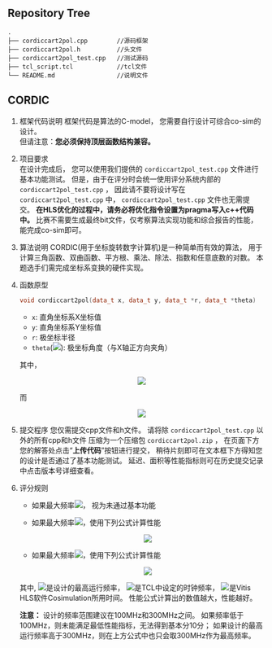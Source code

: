 ## Repository Tree

```
.
├── cordiccart2pol.cpp        //源码框架
├── cordiccart2pol.h          //头文件
├── cordiccart2pol_test.cpp   //测试源码
├── tcl_script.tcl            //tcl文件
└── README.md                 //说明文件
```

## CORDIC

1. 框架代码说明
    框架代码是算法的C-model，
    您需要自行设计可综合co-sim的设计。  
    但请注意：**您必须保持顶层函数结构兼容。**

2. 项目要求  
    在设计完成后，
    您可以使用我们提供的 `cordiccart2pol_test.cpp` 文件进行基本功能测试。
    但是，由于在评分时会统一使用评分系统内部的 `cordiccart2pol_test.cpp` ，
    因此请不要将设计写在 `cordiccart2pol_test.cpp` 中， `cordiccart2pol_test.cpp` 文件也无需提交。
    **在HLS优化的过程中，请务必将优化指令设置为pragma写入c++代码中。**
    比赛不需要生成最终bit文件，仅考察算法实现功能和综合报告的性能，能完成co-sim即可。

3. 算法说明
    CORDIC(用于坐标旋转数字计算机)是一种简单而有效的算法，
    用于计算三角函数、双曲函数、平方根、乘法、除法、指数和任意底数的对数。
    本题选手们需完成坐标系变换的硬件实现。

4. 函数原型
    ```c++
    void cordiccart2pol(data_t x, data_t y, data_t *r, data_t *theta)
    ```

    - `x`: 直角坐标系X坐标值
    - `y`: 直角坐标系Y坐标值
    - `r`: 极坐标半径
    - `theta`(![](https://render.githubusercontent.com/render/math?math=\theta)): 极坐标角度（与X轴正方向夹角）

    其中，
    <div align="center">
    <img src="https://render.githubusercontent.com/render/math?math=\huge%20r=\sqrt{x^2%2By^2}">
    </div>

    而

    <div align="center">
    <img src="https://render.githubusercontent.com/render/math?math=\huge%20\theta=\arctan{\frac{y}{x}}">
    </div>

5. 提交程序
    您仅需提交cpp文件和h文件。
    请将除 `cordiccart2pol_test.cpp` 以外的所有cpp和h文件
    压缩为一个压缩包 `cordiccart2pol.zip` ，
    在页面下方您的解答处点击“**上传代码**”按钮进行提交，
    稍待片刻即可在文本框下方得知您的设计是否通过了基本功能测试。
    延迟、面积等性能指标则可在历史提交记录中点击版本号详细查看。

  
6. 评分规则
    - 如果最大频率![](https://render.githubusercontent.com/render/math?math=F_{max}<100\MHz)， 视为未通过基本功能

    - 如果最大频率![](https://render.githubusercontent.com/render/math?math=100\MHz%20\le%20F_{max}<300\MHz)，使用下列公式计算性能
      <div align="center">
      <img src="https://render.githubusercontent.com/render/math?math=\huge%20\frac{T_{clock}\times%20F_{max}}{\tau_{Simulation}}">
      </div>

    - 如果最大频率![](https://render.githubusercontent.com/render/math?math=F_{max}%20\ge%20300\MHz)，使用下列公式计算性能
      <div align="center">
      <img src="https://render.githubusercontent.com/render/math?math=\huge%20\frac{T_{clock}\times300\MHz}{\tau_{Simulation}}">
      </div>
    
    其中,
    ![](https://render.githubusercontent.com/render/math?math=F_{max})是设计的最高运行频率，
    ![](https://render.githubusercontent.com/render/math?math=T_{clock})是TCL中设定的时钟频率，
    ![](https://render.githubusercontent.com/render/math?math=\tau_{Simulation})是Vitis HLS软件Cosimulation所用时间。
    性能公式计算出的数值越大，性能越好。

    **注意：**
    设计的频率范围建议在100MHz和300MHz之间。
    如果频率低于100MHz，则未能满足最低性能指标，无法得到基本分10分；
    如果设计的最高运行频率高于300MHz，则在上方公式中也只会取300MHz作为最高频率。
